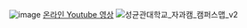 ![image](https://github.com/user-attachments/assets/dcb18208-73f5-4e06-97a5-8838f85a0d85)
[온라인 Youtube 영상](https://www.youtube.com/playlist?list=PLIyoAG_PPqRfgHJl1UnMCg3h4-mE_eBfF)
![성균관대학교_자과캠_캠퍼스맵_v2](https://github.com/SKKUAutoLab/H-Mobility-Autonomous-Advanced-Course/assets/68187536/6787b15d-2aa5-4854-9df1-5307e4d48119)


